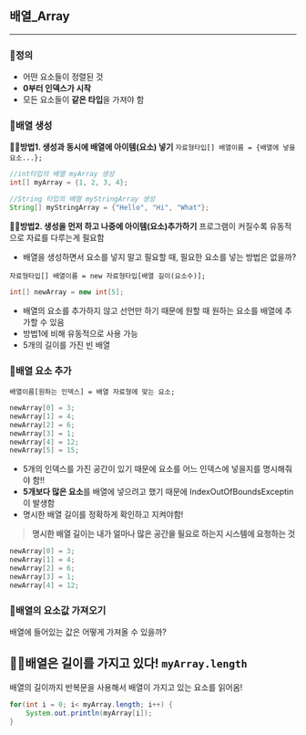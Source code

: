 ## 배열_Array
---
### 📍정의
- 어떤 요소들이 정렬된 것
- **0부터 인덱스가 시작**
- 모든 요소들이 **같은 타입**을 가져야 함

### 📍배열 생성
**🙋‍♀️방법1. 생성과 동시에 배열에 아이템(요소) 넣기**
```자료형타입[] 배열이름 = {배열에 넣을 요소...};```
```java
//int타입의 배열 myArray 생성
int[] myArray = {1, 2, 3, 4};  

//String 타입의 배열 myStringArray 생성
String[] myStringArray = {"Hello", "Hi", "What"}; 
```

**🙋‍♀️방법2. 생성을 먼저 하고 나중에 아이템(요소)추가하기**
프로그램이 커질수록 유동적으로 자료를 다루는게 필요함
- 배열을 생성하면서 요소를 넣지 말고 필요할 때, 필요한 요소를 넣는 방법은 없을까?

```자료형타입[] 배열이름 = new 자료형타입[배열 길이(요소수)];```
```java
int[] newArray = new int[5];
```
- 배열의 요소를 추가하지 않고 선언만 하기 때문에 원할 때 원하는 요소를 배열에 추가할 수 있음
- 방법1에 비해 유동적으로 사용 가능
- 5개의 길이를 가진 빈 배열

### 📍배열 요소 추가
```배열이름[원하는 인덱스] = 배열 자료형에 맞는 요소;```
```java
newArray[0] = 3;
newArray[1] = 4;
newArray[2] = 6;
newArray[3] = 1;
newArray[4] = 12;
newArray[5] = 15;
```
- 5개의 인덱스를 가진 공간이 있기 때문에 요소를 어느 인덱스에 넣을지를 명시해줘야 함!!
- **5개보다 많은 요소**를 배열에 넣으려고 했기 때문에 IndexOutOfBoundsExceptin이 발생함
- 명시한 배열 길이를 정확하게 확인하고 지켜야함!
> **명시한 배열 길이는 내가 얼마나 많은 공간을 필요로 하는지 시스템에 요청하는 것**
```java
newArray[0] = 3;
newArray[1] = 4;
newArray[2] = 6;
newArray[3] = 1;
newArray[4] = 12;
```


### 📍배열의 요소값 가져오기
배열에 들어있는 값은 어떻게 가져올 수 있을까?

**🙋‍♀️배열은 길이를 가지고 있다!**
```myArray.length```
- 
배열의 길이까지 반복문을 사용해서 배열이 가지고 있는 요소를 읽어옴!
```java
for(int i = 0; i< myArray.length; i++) {
    System.out.println(myArray[i]);
}
```





